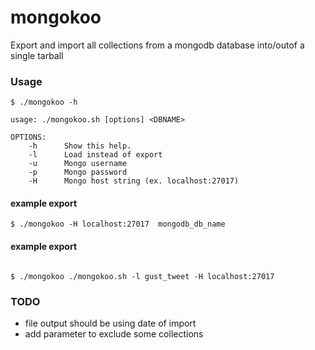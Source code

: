 mongokoo
========

Export and import all collections from a mongodb database into/outof a single tarball


### Usage

```shell
$ ./mongokoo -h

usage: ./mongokoo.sh [options] <DBNAME>

OPTIONS:
    -h      Show this help.
    -l      Load instead of export
    -u      Mongo username
    -p      Mongo password
    -H      Mongo host string (ex. localhost:27017)

```

#### example export

```shell
$ ./mongokoo -H localhost:27017  mongodb_db_name

```

#### example export

```shell

$ ./mongokoo ./mongokoo.sh -l gust_tweet -H localhost:27017

```


### TODO
- file output should be using date of import
- add parameter to exclude some collections
